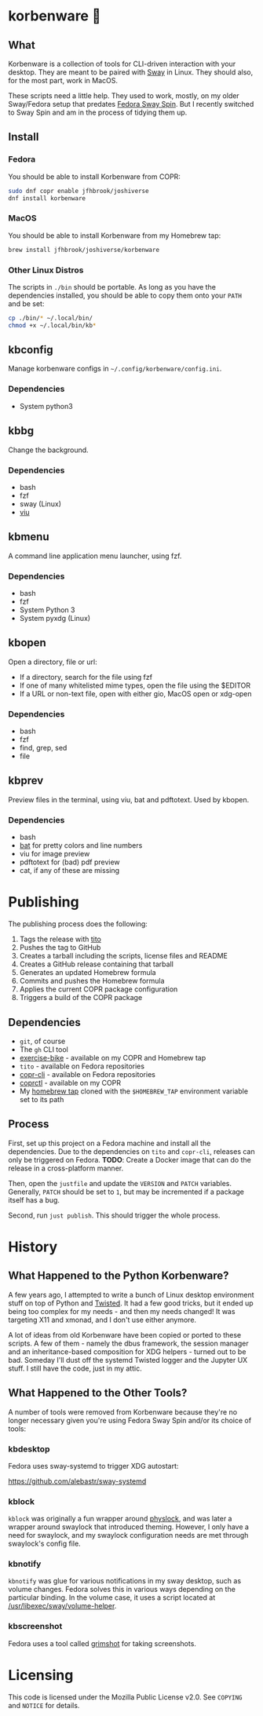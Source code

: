 # korbenware 🦜

## What

Korbenware is a collection of tools for CLI-driven interaction with your
desktop. They are meant to be paired with [Sway](https://swaywm.org/) in
Linux. They should also, for the most part, work in MacOS.

These scripts need a little help. They used to work, mostly, on my older
Sway/Fedora setup that predates
[Fedora Sway Spin](https://fedoraproject.org/spins/sway/). But I recently
switched to Sway Spin and am in the process of tidying them up.

## Install

### Fedora

You should be able to install Korbenware from COPR:

```bash
sudo dnf copr enable jfhbrook/joshiverse
dnf install korbenware
```

### MacOS

You should be able to install Korbenware from my Homebrew tap:

```bash
brew install jfhbrook/joshiverse/korbenware
```

### Other Linux Distros

The scripts in `./bin` should be portable. As long as you have the dependencies
installed, you should be able to
copy them onto your `PATH` and be
set:

```bash
cp ./bin/* ~/.local/bin/
chmod +x ~/.local/bin/kb*
```

## kbconfig

Manage korbenware configs in `~/.config/korbenware/config.ini`.

### Dependencies

* System python3

## kbbg

Change the background.

### Dependencies

* bash
* fzf
* sway (Linux)
* [viu](https://crates.io/crates/viu)

## kbmenu

A command line application menu launcher, using fzf.

### Dependencies

* bash
* fzf
* System Python 3
* System pyxdg (Linux)

## kbopen

Open a directory, file or url:

* If a directory, search for the file using fzf
* If one of many whitelisted mime types, open the file using the $EDITOR
* If a URL or non-text file, open with either gio, MacOS open or xdg-open

### Dependencies

* bash
* fzf
* find, grep, sed
* file

## kbprev

Preview files in the terminal, using viu, bat and pdftotext. Used by kbopen.

### Dependencies

* bash
* [bat](https://crates.io/crates/bat) for pretty colors and line numbers
* viu for image preview
* pdftotext for (bad) pdf preview
* cat, if any of these are missing

# Publishing

The publishing process does the following:

1. Tags the release with [tito](https://github.com/rpm-software-management/tito)
2. Pushes the tag to GitHub
3. Creates a tarball including the scripts, license files and README
4. Creates a GitHub release containing that tarball
5. Generates an updated Homebrew formula
6. Commits and pushes the Homebrew formula
7. Applies the current COPR package configuration
8. Triggers a build of the COPR package

## Dependencies

- `git`, of course
- The `gh` CLI tool
- [exercise-bike](https://npm.im/exercise-bike) - available on my COPR and
  Homebrew tap
- `tito`  - available on Fedora repositories
- [copr-cli](https://developer.fedoraproject.org/deployment/copr/copr-cli.html) -
  available on Fedora repositories
- [coprctl](https://github.com/jfhbrook/public/tree/main/coprctl) - available
  on my COPR
- My [homebrew tap](https://github.com/jfhbrook/homebrew-joshiverse) cloned
  with the `$HOMEBREW_TAP` environment variable set to its path

## Process

First, set up this project on a Fedora machine and install all the
dependencies. Due to the dependencies on `tito` and `copr-cli`, releases can
only be triggered on Fedora. **TODO**: Create a Docker image that can do the
release in a cross-platform manner.

Then, open the `justfile` and update the `VERSION` and `PATCH` variables.
Generally, `PATCH` should be set to `1`, but may be incremented if a package
itself has a bug.

Second, run `just publish`. This should trigger the whole process.

# History

## What Happened to the Python Korbenware?

A few years ago, I attempted to write a bunch of Linux desktop environment
stuff on top of Python and [Twisted](https://twistedmatrix.com/trac/). It
had a few good tricks, but it ended up being too complex for my needs - and
then my needs changed! It was targeting X11 and xmonad, and I don't use either
anymore.

A lot of ideas from old Korbenware have been copied or ported to these scripts.
A few of them - namely the dbus framework, the session manager and an
inheritance-based composition for XDG helpers - turned out to be bad. Someday
I'll dust off the systemd Twisted logger and the Jupyter UX stuff. I still
have the code, just in my attic.

## What Happened to the Other Tools?

A number of tools were removed from Korbenware because they're no longer
necessary given you're using Fedora Sway Spin and/or its choice of tools:

### kbdesktop

Fedora uses sway-systemd to trigger XDG autostart:

<https://github.com/alebastr/sway-systemd>

### kblock

`kblock` was originally a fun wrapper around
[physlock](https://github.com/xyb3rt/physlock), and was later a wrapper around
swaylock that introduced theming. However, I only have a need for swaylock,
and my swaylock configuration needs are met through swaylock's config file.

### kbnotify

`kbnotify` was glue for various notifications in my sway desktop, such as
volume changes. Fedora solves this in various ways depending on the particular
binding. In the volume case, it uses a script located at
[/usr/libexec/sway/volume-helper](https://gitlab.com/fedora/sigs/sway/sway-config-fedora/-/blob/fedora/scripts/sway/volume-helper?ref_type=heads).

### kbscreenshot

Fedora uses a tool called
[grimshot](https://manpages.ubuntu.com/manpages/jammy/man1/grimshot.1.html)
for taking screenshots.

# Licensing

This code is licensed under the Mozilla Public License v2.0. See `COPYING` and
`NOTICE` for details.
